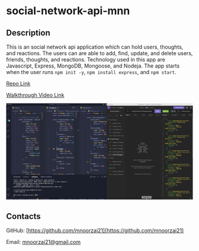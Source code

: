 # social-network-api-mnn

## Description

This is an social network api application which can hold users, thoughts, and reactions. The users can are able to add, find, update, and delete users, friends, thoughts, and reactions. Technology used in this app are Javascript, Express, MongoDB, Mongoose, and Nodeja. The app starts when the user runs `npm init -y`, `npm install express`, and `npm start`.

[Repo Link](https://github.com/mnoorzai21/social-network-api-mnn)

[Walkthrough Video Link](https://drive.google.com/file/d/18dJYFOsLYzgWh08tzy5ANrFstl9FArJP/view?usp=sharing)

![Application Gif](./assets/img/screenshot-1.png)

## Contacts

GitHub: [https://github.com/mnoorzai21](https://github.com/mnoorzai21)

Email: [mnoorzai21@gmail.com](mnoorzai21@gmail.com)

